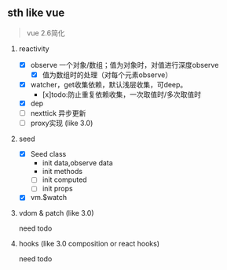 ## sth like vue
> vue 2.6简化

1. reactivity
    - [x] observe 一个对象/数组；值为对象时，对值进行深度observe
        - [x] 值为数组时的处理（对每个元素observe）
    - [x] watcher，get收集依赖，默认浅层收集，可deep。
        - [x]todo:防止重复依赖收集，一次取值时/多次取值时
    - [x] dep
    - [ ] nexttick 异步更新
    - [ ] proxy实现 (like 3.0)

2. seed
    - [x] Seed class
        - init data,observe data
        - init methods
        - [ ] init computed
        - [ ] init props
    - [x] vm.$watch

3. vdom & patch (like 3.0)

    need todo

4. hooks (like 3.0 composition or react hooks)

    need todo

